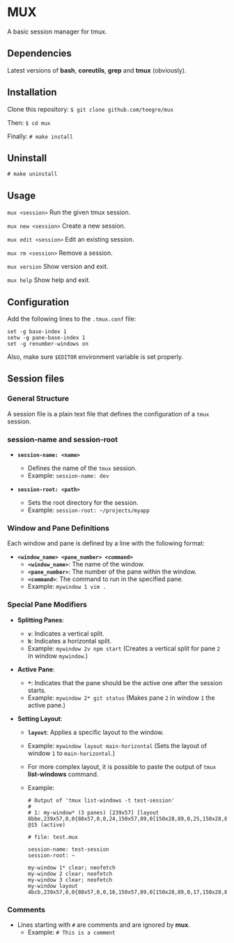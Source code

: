# MUX

A basic session manager for tmux.

## Dependencies

Latest versions of **bash**, **coreutils**, **grep** and **tmux** (obviously).

## Installation

Clone this repository:
`$ git clone github.com/teegre/mux`

Then:
`$ cd mux`

Finally:
`# make install`

## Uninstall

`# make uninstall`

## Usage

`mux <session>`
Run the given tmux session.

`mux new <session>`
Create a new session.

`mux edit <session>`
Edit an existing session.

`mux rm <session>`
Remove a session.

`mux version`
Show version and exit.

`mux help`
Show help and exit.

## Configuration

Add the following lines to the `.tmux.conf` file:

```
set -g base-index 1
setw -g pane-base-index 1
set -g renumber-windows on
```

Also, make sure `$EDITOR` environment variable is set properly.

## Session files

### General Structure

A session file is a plain text file that defines the configuration of a `tmux` session.

### session-name and session-root

- **`session-name: <name>`**
  
  - Defines the name of the `tmux` session.
  - Example: `session-name: dev`

- **`session-root: <path>`**
  
  - Sets the root directory for the session.
  - Example: `session-root: ~/projects/myapp`

### Window and Pane Definitions

Each window and pane is defined by a line with the following format:

- **`<window_name> <pane_number> <command>`**
  - **`<window_name>`**: The name of the window.
  - **`<pane_number>`**: The number of the pane within the window.
  - **`<command>`**: The command to run in the specified pane.
  - Example: `mywindow 1 vim .`

### Special Pane Modifiers

- **Splitting Panes**:
  
  - **`v`**: Indicates a vertical split.
  - **`h`**: Indicates a horizontal split.
  - Example: `mywindow 2v npm start` (Creates a vertical split for pane `2` in window `mywindow`.)

- **Active Pane**:
  
  - **`*`**: Indicates that the pane should be the active one after the session starts.
  - Example: `mywindow 2* git status` (Makes pane `2` in window `1` the active pane.)

- **Setting Layout**:
  
  - **`layout`**: Applies a specific layout to the window.
  - Example: `mywindow layout main-horizontal` (Sets the layout of window `1` to `main-horizontal`.)
  
  - For more complex layout, it is possible to paste the output of `tmux` **list-windows** command.
  - Example:
    
    ```
    # Output of 'tmux list-windows -t test-session'
    #
    # 1: my-window* (3 panes) [239x57] [layout 8bbe,239x57,0,0{88x57,0,0,24,150x57,89,0[150x28,89,0,25,150x28,89,29,26]}] @15 (active)
    
    # file: test.mux
    
    session-name: test-session
    session-root: ~
    
    my-window 1* clear; neofetch
    my-window 2 clear; neofetch
    my-window 3 clear; neofetch
    my-window layout 4bcb,239x57,0,0{88x57,0,0,16,150x57,89,0[150x28,89,0,17,150x28,89,29,18]}
    ```

### Comments

- Lines starting with `#` are comments and are ignored by **mux**.
  - Example: `# This is a comment`
